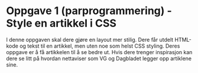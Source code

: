 # Oppgave 1 (parprogrammering) - Style en artikkel i CSS
I denne oppgaven skal dere gjøre en layout mer stilig. Dere får utdelt HTML-kode og tekst til en artikkel, men uten noe som helst CSS styling. Deres oppgave er å få artikkelen til å se bedre ut. Hvis dere trenger inspirasjon kan dere se litt på hvordan nettaviser som VG og Dagbladet legger opp artiklene sine.
